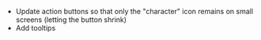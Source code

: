 - Update action buttons so that only the "character" icon remains on small screens (letting the button shrink)
- Add tooltips
